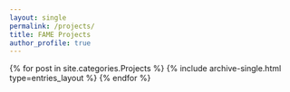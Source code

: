 ```yaml
---
layout: single
permalink: /projects/
title: FAME Projects
author_profile: true
---
```


{% for post in site.categories.Projects %}
  {% include archive-single.html type=entries_layout %}
{% endfor %}
